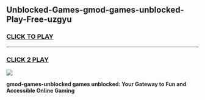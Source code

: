 
## Unblocked-Games-gmod-games-unblocked-Play-Free-uzgyu
<h3>
<a href="https://premium76.site?title=gmod-games-unblocked&ref=10A">CLICK TO PLAY</a></h3>
<hr>

<h3>
<a href="https://premium76.site?title=gmod-games-unblocked&ref=10A">CLICK 2 PLAY</a>
  
</h3>

<a href="https://premium76.site?title=gmod-games-unblocked&ref=10A"><img src="https://clearcache.store/games.png"></a>


**gmod-games-unblocked games unblocked: Your Gateway to Fun and Accessible Online Gaming**
